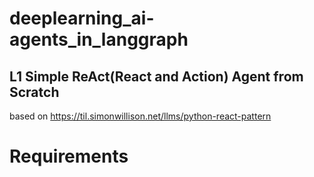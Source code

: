 # deeplearning_ai-agents_in_langgraph
## L1 Simple ReAct(React and Action) Agent from Scratch
based on https://til.simonwillison.net/llms/python-react-pattern

# Requirements
